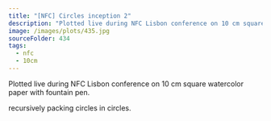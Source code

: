 ```yaml
---
title: "[NFC] Circles inception 2"
description: "Plotted live during NFC Lisbon conference on 10 cm square watercolor paper with fountain pen."
image: /images/plots/435.jpg
sourceFolder: 434
tags:
  - nfc
  - 10cm
---
```


Plotted live during NFC Lisbon conference on 10 cm square watercolor paper with fountain pen.

recursively packing circles in circles.
